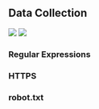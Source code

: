 ## Data Collection

<img src="https://img.shields.io/badge/Selenium-43B02A?style=for-the-badge&logo=selenium&logoColor=white"> <img src="https://img.shields.io/badge/Chrome-4285F4?style=for-the-badge&logo=google-chrome&logoColor=white">

### Regular Expressions


### HTTPS


### robot.txt
